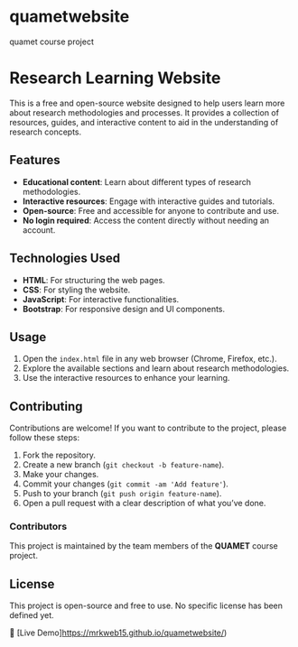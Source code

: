 # quametwebsite
quamet course project

# Research Learning Website

This is a free and open-source website designed to help users learn more about research methodologies and processes. It provides a collection of resources, guides, and interactive content to aid in the understanding of research concepts.

## Features

- **Educational content**: Learn about different types of research methodologies.
- **Interactive resources**: Engage with interactive guides and tutorials.
- **Open-source**: Free and accessible for anyone to contribute and use.
- **No login required**: Access the content directly without needing an account.

## Technologies Used

- **HTML**: For structuring the web pages.
- **CSS**: For styling the website.
- **JavaScript**: For interactive functionalities.
- **Bootstrap**: For responsive design and UI components.

## Usage

1. Open the `index.html` file in any web browser (Chrome, Firefox, etc.).
2. Explore the available sections and learn about research methodologies.
3. Use the interactive resources to enhance your learning.

## Contributing

Contributions are welcome! If you want to contribute to the project, please follow these steps:

1. Fork the repository.
2. Create a new branch (`git checkout -b feature-name`).
3. Make your changes.
4. Commit your changes (`git commit -am 'Add feature'`).
5. Push to your branch (`git push origin feature-name`).
6. Open a pull request with a clear description of what you’ve done.

### Contributors

This project is maintained by the team members of the **QUAMET** course project.

## License

This project is open-source and free to use. No specific license has been defined yet.


🔗 [Live Demo]https://mrkweb15.github.io/quametwebsite/)